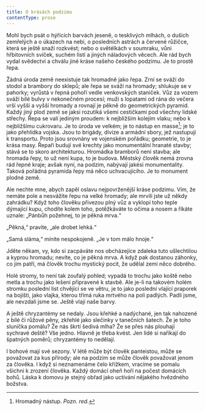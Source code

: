 ```yaml
---
title: O krásách podzimu
contentType: prose
---
```


<section>

Mohl bych psát o hýřících barvách jeseně, o tesklivých mlhách, o duších zemřelých a o úkazech na nebi, o posledních astrách a červené růžičce, která se ještě snaží rozkvést; nebo o světélkách v soumraku, vůni hřbitovních svíček, suchém listí a jiných náladových věcech. Ale rád bych vydal svědectví a chválu jiné kráse našeho českého podzimu. Je to prostě řepa.

Žádná úroda země neexistuje tak hromadně jako řepa. Zrní se sváží do stodol a brambory do sklepů; ale řepa se sváží na hromady; shlukuje se v pahorky; vyrůstá v řepná pohoří vedle venkovských staniček. Vůz za vozem sváží bílé bulvy v nekonečném procesí; muži s lopatami od rána do večera vrší vyšší a vyšší hromady a rovnají je pěkně do geometrických pyramid. Každý jiný plod země se jaksi rozutíká všemi cestičkami pod všechny lidské střechy. Řepa se valí jediným proudem: k nejbližším kolejím vlaku; nebo k nejbližšímu cukrovaru. Je to úroda ve velkém; je to nástup en masse[^16]; je to jako přehlídka vojska. Jsou to brigády, divize a armádní sbory, jež nastupují k transportu. Proto jsou srovnány ve vojenském pořádku; geometrie, to je krása masy. Řepaři budují své krechty jako monumentální hranaté stavby; stává se to skoro architekturou. Hromádka bramborů není stavba; ale hromada řepy, to už není kupa, to je budova. Městský člověk nemá zrovna rád řepné kraje; avšak nyní, na podzim, nabývají jakési monumentality. Taková pořádná pyramida řepy má něco uchvacujícího. Je to monument plodné země.

Ale nechte mne, abych zapěl oslavu nejpovrženější kráse podzimu. Vím, že nemáte pole a nesvážíte řepu na velké hromady; ale mrvili jste už někdy zahrádku? Když toho člověku přivezou plný vůz a vyklopí toho teple dýmající kupu, chodíte kolem toho, potěžkáváte to očima a nosem a říkáte uznale: „Pánbůh požehnej, to je pěkná mrva.“

„Pěkná,“ pravíte, „ale drobet lehká.“

„Samá sláma,“ míníte nespokojeně. „Je v tom málo hnoje.“

Jděte někam, vy, kdo si zacpáváte nos obcházejíce zdaleka tuto ušlechtilou a kyprou hromadu; nevíte, co je pěkná mrva. A když pak dostanou záhonky, co jim patří, má člověk trochu mystický pocit, že udělal zemi něco dobrého.

Holé stromy, to není tak zoufalý pohled; vypadá to trochu jako koště nebo metla a trochu jako lešení připravené k stavbě. Ale je-li na takovém holém stromku poslední list chvějící se ve větru, je to jako poslední vlající praporek na bojišti, jako vlajka, kterou třímá ruka mrtvého na poli padlých. Padli jsme, ale nevzdali jsme se. Ještě vlají naše barvy.

A ještě chryzantémy se nedaly. Jsou křehké a nadýchané, jen tak nahozené z bílé či růžové pěny, zkřehlé jako slečinky v tanečních šatech. Že je toho sluníčka pomálu? Že nás škrtí šedivá mlha? Že se přes nás plouhají sychravé deště? Vše jedno. Hlavně je třeba kvést. Jen lidé si naříkají do špatných poměrů; chryzantémy to nedělají.

I bohové mají své sezony. V létě může být člověk panteistou, může se považovat za kus přírody; ale na podzim se může člověk považovat jenom za člověka. I když si neznamenáme čelo křížkem, vracíme se pomalu všichni k zrození člověka. Každý domácí oheň hoří na počest domácích bohů. Láska k domovu je stejný obřad jako uctívání nějakého hvězdného božstva.

</section>

[^1]: Trvalky. _Pozn. red._

[^2]: Odnož. _Pozn. red._

[^3]: Pověrečné zaříkávání. _Pozn. red._

[^4]: Hněv opěvuj, bohyně. _Pozn. red._

[^5]: Kyselá slatinná zemina, rašelina. _Pozn. red._

[^6]: Rašeliník. _Pozn. red._

[^7]: Krondaro/kromdar – lejno. _Pozn. red._

[^8]: Shawl (angl.) – pléd, přehoz. _Pozn. red._

[^9]: Pochodové tempo. _Pozn. red._

[^10]: Odnož, řízek. _Pozn. red._

[^11]: Pontus euxinus – lat. název pro severní pobřeží Černého moře. _Pozn. red_.

[^12]: Zvyková pravidla. _Pozn. red._

[^13]: Kněžská pokrývka hlavy. _Pozn. red._

[^14]: Sečná i bodná orientální zbraň se zahnutou čepelí. _Pozn. red._

[^15]: Kybelé – v řec. mytologii maloasijská bohyně uctívaná jako „velká matka bohů a všeho živého“. _Pozn. red._

[^16]: Hromadný nástup. _Pozn. red._

[^17]: Lámavá, křehká. _Pozn. red._

[^18]: Arne Novák (1880–1939), literární kritik a historik. _Pozn. red._

[^19]: Zdeněk Nejedlý (1878–1962), historik, muzikolog, umělecký kritik, politik, později ministr školství (ve funkci v letech 1945–1946, 1948–1953). _Pozn. red._

[^20]: Rojnice, z. něm. Schwarmlinie, tj. rozmístění bojové jednotky v řadě. _Pozn. red._
